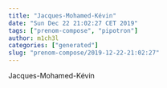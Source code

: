 ```yaml
---
title: "Jacques-Mohamed-Kévin"
date: "Sun Dec 22 21:02:27 CET 2019"
tags: ["prenom-compose", "pipotron"]
author: m1ch3l
categories: ["generated"]
slug: "prenom-compose/2019-12-22-21:02:27"
---
```


Jacques-Mohamed-Kévin
